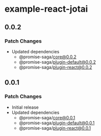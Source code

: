 # example-react-jotai

## 0.0.2

### Patch Changes

- Updated dependencies
  - @promise-saga/core@0.0.2
  - @promise-saga/plugin-default@0.0.2
  - @promise-saga/plugin-react@0.0.2

## 0.0.1

### Patch Changes

- Initial release
- Updated dependencies
  - @promise-saga/core@0.0.1
  - @promise-saga/plugin-default@0.0.1
  - @promise-saga/plugin-react@0.0.1
